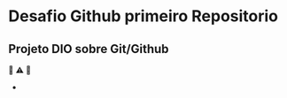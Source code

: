 # Desafio Github primeiro Repositorio
## Projeto DIO sobre Git/Github 
🚧            ⚠️                🏢

 - 

